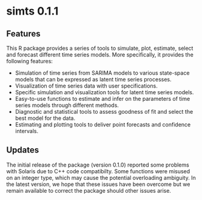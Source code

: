 # simts 0.1.1

## Features

This R package provides a series of tools to simulate, plot, estimate, select and forecast different time series models. More specifically, it provides the following features:

- Simulation of time series from SARIMA models to various state-space models that can be expressed as latent time series processes.
- Visualization of time series data with user specifications.
- Specific simulation and visualization tools for latent time series models.
- Easy-to-use functions to estimate and infer on the parameters of time series models through different methods.
- Diagnostic and statistical tools to assess goodness of fit and select the best model for the data.
- Estimating and plotting tools to deliver point forecasts and confidence intervals.
  

## Updates

The initial release of the package (version 0.1.0) reported some problems with Solaris due to C++ code compatibilty. Some functions were misused on an integer type, which may cause the potential overloading ambiguity. In the latest version, we hope that these issues have been overcome but we remain available to correct the package should other issues arise.